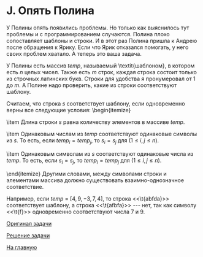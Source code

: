 <h1> J. Опять Полина</h1>

У Полины опять появились проблемы. Но только как выяснилось тут проблемы и с программированием случаются. Полина плохо сопоставляет шаблоны и строки. И в этот раз Полина пришла к Андрею после обращения к Ярику. Если что Ярик отказался помогать, у него своих проблем хватало. А теперь это ваша задача.

У Полины есть массив $temp$, называемый \textit{шаблоном}, в котором есть $n$ целых чисел. Также есть $m$ строк, каждая строка состоит только из строчных латинских букв. Строки для удобства я пронумеровал от $1$ до $m$. А Полине надо проверить, какие из строки соответствуют шаблону.

Считаем, что строка $s$ соответствует шаблону, если одновременно верны все следующие условия:
\begin{itemize}

\item Длина строки $s$ равна количеству элементов в массиве $temp$.

\item Одинаковым числам из $temp$ соответствуют одинаковые символы из $s$. То есть, если $temp_i = temp_j$, то $s_i = s_j$ для ($1 \le i, j \le n$).

\item Одинаковым символам из $s$ соответствуют одинаковые числа из $temp$. То есть, если $s_i = s_j$, то $temp_i = temp_j$ для ($1 \le i, j \le n$).

\end{itemize}
Другими словами, между символами строки и элементами массива должно существовать взаимно-однозначное соответствие.

Например, если $temp$ = [$4, 9, -3, 7, 4$], то строка <<\t{abfda}>> соответствует шаблону, а строка <<\t{afbfa}>> --- нет, так как символу <<\t{f}>> одновременно соответствуют числа $7$ и $9$.


[Оригинал задачи](https://codeforces.com/contest/2000/problem/C)

[Решение задачи](Solution_J.md)

[На главную](README.md)